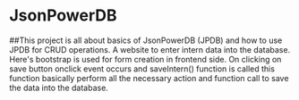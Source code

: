 # JsonPowerDB

##This project is all about basics of JsonPowerDB (JPDB) and how to use JPDB for CRUD operations.
A website to enter intern data into the database. Here's bootstrap is used for form creation in frontend side. On clicking on save button onclick event occurs and saveIntern() function is called this function basically perform all the necessary  action and function call to save the data into the database.
